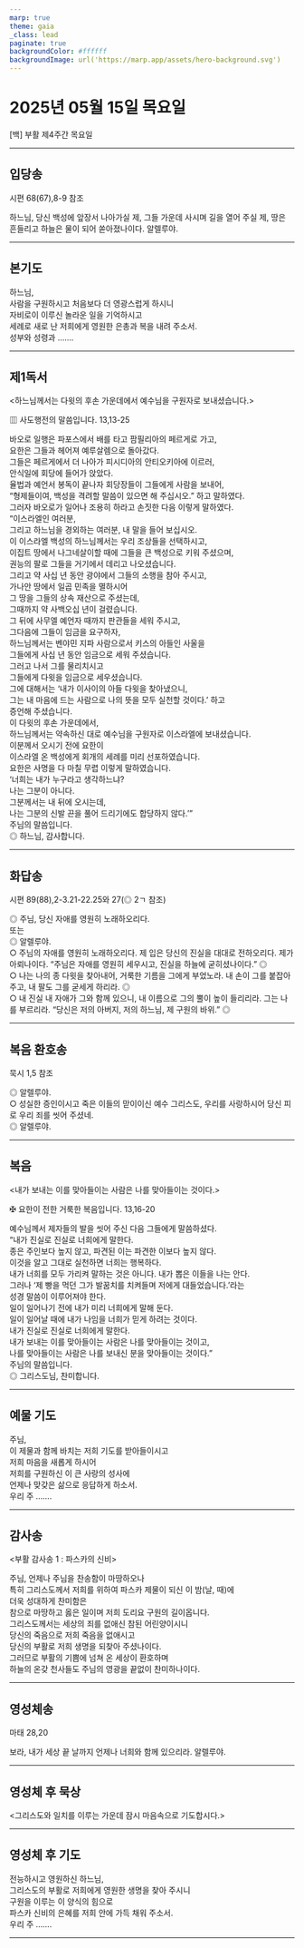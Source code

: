 ```yaml
---
marp: true
theme: gaia
_class: lead
paginate: true
backgroundColor: #ffffff
backgroundImage: url('https://marp.app/assets/hero-background.svg')
---
```


# 2025년 05월 15일 목요일

[백] 부활 제4주간 목요일  




---

## 입당송

시편 68(67),8-9 참조

하느님, 당신 백성에 앞장서 나아가실 제, 그들 가운데 사시며 길을 열어 주실 제, 땅은 흔들리고 하늘은 물이 되어 쏟아졌나이다. 알렐루야.  
  


---

## 본기도

하느님,  
사람을 구원하시고 처음보다 더 영광스럽게 하시니  
자비로이 이루신 놀라운 일을 기억하시고  
세례로 새로 난 저희에게 영원한 은총과 복을 내려 주소서.  
성부와 성령과 …….  
  


---

## 제1독서

<하느님께서는 다윗의 후손 가운데에서 예수님을 구원자로 보내셨습니다.>

▥ 사도행전의 말씀입니다. 13,13-25

바오로 일행은 파포스에서 배를 타고 팜필리아의 페르게로 가고,  
요한은 그들과 헤어져 예루살렘으로 돌아갔다.  
그들은 페르게에서 더 나아가 피시디아의 안티오키아에 이르러,  
안식일에 회당에 들어가 앉았다.  
율법과 예언서 봉독이 끝나자 회당장들이 그들에게 사람을 보내어,  
“형제들이여, 백성을 격려할 말씀이 있으면 해 주십시오.” 하고 말하였다.  
그러자 바오로가 일어나 조용히 하라고 손짓한 다음 이렇게 말하였다.  
“이스라엘인 여러분,  
그리고 하느님을 경외하는 여러분, 내 말을 들어 보십시오.  
이 이스라엘 백성의 하느님께서는 우리 조상들을 선택하시고,  
이집트 땅에서 나그네살이할 때에 그들을 큰 백성으로 키워 주셨으며,  
권능의 팔로 그들을 거기에서 데리고 나오셨습니다.  
그리고 약 사십 년 동안 광야에서 그들의 소행을 참아 주시고,  
가나안 땅에서 일곱 민족을 멸하시어  
그 땅을 그들의 상속 재산으로 주셨는데,  
그때까지 약 사백오십 년이 걸렸습니다.  
그 뒤에 사무엘 예언자 때까지 판관들을 세워 주시고,  
그다음에 그들이 임금을 요구하자,  
하느님께서는 벤야민 지파 사람으로서 키스의 아들인 사울을  
그들에게 사십 년 동안 임금으로 세워 주셨습니다.  
그러고 나서 그를 물리치시고  
그들에게 다윗을 임금으로 세우셨습니다.  
그에 대해서는 ‘내가 이사이의 아들 다윗을 찾아냈으니,  
그는 내 마음에 드는 사람으로 나의 뜻을 모두 실천할 것이다.’ 하고  
증언해 주셨습니다.  
이 다윗의 후손 가운데에서,  
하느님께서는 약속하신 대로 예수님을 구원자로 이스라엘에 보내셨습니다.  
이분께서 오시기 전에 요한이  
이스라엘 온 백성에게 회개의 세례를 미리 선포하였습니다.  
요한은 사명을 다 마칠 무렵 이렇게 말하였습니다.  
‘너희는 내가 누구라고 생각하느냐?  
나는 그분이 아니다.  
그분께서는 내 뒤에 오시는데,  
나는 그분의 신발 끈을 풀어 드리기에도 합당하지 않다.’”  
주님의 말씀입니다.  
◎ 하느님, 감사합니다.  
  


---

## 화답송

시편 89(88),2-3.21-22.25와 27(◎ 2ㄱ 참조)

◎ 주님, 당신 자애를 영원히 노래하오리다.  
또는  
◎ 알렐루야.  
○ 주님의 자애를 영원히 노래하오리다. 제 입은 당신의 진실을 대대로 전하오리다. 제가 아뢰나이다. “주님은 자애를 영원히 세우시고, 진실을 하늘에 굳히셨나이다.” ◎  
○ 나는 나의 종 다윗을 찾아내어, 거룩한 기름을 그에게 부었노라. 내 손이 그를 붙잡아 주고, 내 팔도 그를 굳세게 하리라. ◎  
○ 내 진실 내 자애가 그와 함께 있으니, 내 이름으로 그의 뿔이 높이 들리리라. 그는 나를 부르리라. “당신은 저의 아버지, 저의 하느님, 제 구원의 바위.” ◎  
  


---

## 복음 환호송

묵시 1,5 참조

◎ 알렐루야.  
○ 성실한 증인이시고 죽은 이들의 맏이이신 예수 그리스도, 우리를 사랑하시어 당신 피로 우리 죄를 씻어 주셨네.  
◎ 알렐루야.  
  


---

## 복음

<내가 보내는 이를 맞아들이는 사람은 나를 맞아들이는 것이다.>

✠ 요한이 전한 거룩한 복음입니다. 13,16-20

예수님께서 제자들의 발을 씻어 주신 다음 그들에게 말씀하셨다.  
“내가 진실로 진실로 너희에게 말한다.  
종은 주인보다 높지 않고, 파견된 이는 파견한 이보다 높지 않다.  
이것을 알고 그대로 실천하면 너희는 행복하다.  
내가 너희를 모두 가리켜 말하는 것은 아니다. 내가 뽑은 이들을 나는 안다.  
그러나 ‘제 빵을 먹던 그가 발꿈치를 치켜들며 저에게 대들었습니다.’라는  
성경 말씀이 이루어져야 한다.  
일이 일어나기 전에 내가 미리 너희에게 말해 둔다.  
일이 일어날 때에 내가 나임을 너희가 믿게 하려는 것이다.  
내가 진실로 진실로 너희에게 말한다.  
내가 보내는 이를 맞아들이는 사람은 나를 맞아들이는 것이고,  
나를 맞아들이는 사람은 나를 보내신 분을 맞아들이는 것이다.”  
주님의 말씀입니다.  
◎ 그리스도님, 찬미합니다.  
  


---

## 예물 기도

주님,  
이 제물과 함께 바치는 저희 기도를 받아들이시고  
저희 마음을 새롭게 하시어  
저희를 구원하신 이 큰 사랑의 성사에  
언제나 맞갖은 삶으로 응답하게 하소서.  
우리 주 …….  
  


---

## 감사송

<부활 감사송 1 : 파스카의 신비>

주님, 언제나 주님을 찬송함이 마땅하오나  
특히 그리스도께서 저희를 위하여 파스카 제물이 되신 이 밤(날, 때)에  
더욱 성대하게 찬미함은  
참으로 마땅하고 옳은 일이며 저희 도리요 구원의 길이옵니다.  
그리스도께서는 세상의 죄를 없애신 참된 어린양이시니  
당신의 죽음으로 저희 죽음을 없애시고  
당신의 부활로 저희 생명을 되찾아 주셨나이다.  
그러므로 부활의 기쁨에 넘쳐 온 세상이 환호하며  
하늘의 온갖 천사들도 주님의 영광을 끝없이 찬미하나이다.  
  


---

## 영성체송

마태 28,20

보라, 내가 세상 끝 날까지 언제나 너희와 함께 있으리라. 알렐루야.  
  


---

## 영성체 후 묵상

<그리스도와 일치를 이루는 가운데 잠시 마음속으로 기도합시다.>  


---

## 영성체 후 기도

전능하시고 영원하신 하느님,  
그리스도의 부활로 저희에게 영원한 생명을 찾아 주시니  
구원을 이루는 이 양식의 힘으로  
파스카 신비의 은혜를 저희 안에 가득 채워 주소서.  
우리 주 …….  
  


---